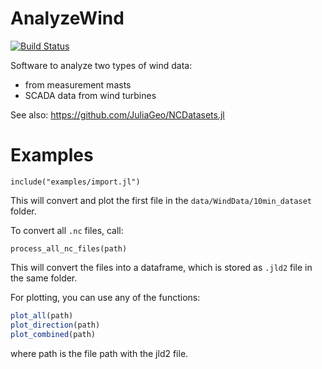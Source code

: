 # AnalyzeWind

[![Build Status](https://github.com/ufechner7/AnalyzeWind.jl/actions/workflows/CI.yml/badge.svg?branch=main)](https://github.com/ufechner7/AnalyzeWind.jl/actions/workflows/CI.yml?query=branch%3Amain)

Software to analyze two types of wind data:
- from measurement masts
- SCADA data from wind turbines

See also: https://github.com/JuliaGeo/NCDatasets.jl

# Examples
```
include("examples/import.jl")
```
This will convert and plot the first file in the `data/WindData/10min_dataset` folder.

To convert all `.nc` files, call:
```
process_all_nc_files(path)
```
This will convert the files into a dataframe, which is stored as `.jld2` file in the same folder.

For plotting, you can use any of the functions:

```julia
plot_all(path)
plot_direction(path)
plot_combined(path)
```
where path is the file path with the jld2 file.

